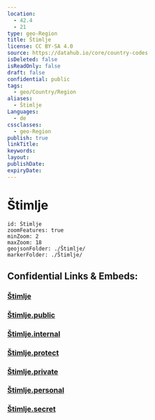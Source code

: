 ```yaml
---
location:
  - 42.4
  - 21
type: geo-Region
title: Štimlje
license: CC BY-SA 4.0
source: https://datahub.io/core/country-codes
isDeleted: false
isReadOnly: false
draft: false
confidential: public
tags:
  - geo/Country/Region
aliases:
  - Štimlje
Languages:
  - de
cssclasses:
  - geo-Region
publish: true
linkTitle:
keywords:
layout:
publishDate:
expiryDate:
---
```


# Štimlje

```leaflet
id: Štimlje
zoomFeatures: true 
minZoom: 2 
maxZoom: 18
geojsonFolder: ./Štimlje/
markerFolder: ./Štimlje/
```


## Confidential Links & Embeds: 

### [Štimlje](/_Standards/Earth/Continent/Europe/Europe~South/Kosovo/districts~Kosovo/Uroševac/counties~Uroševac/Štimlje.md) 

### [Štimlje.public](/_public/Earth/Continent/Europe/Europe~South/Kosovo/districts~Kosovo/Uroševac/counties~Uroševac/Štimlje.public.md) 

### [Štimlje.internal](/_internal/Earth/Continent/Europe/Europe~South/Kosovo/districts~Kosovo/Uroševac/counties~Uroševac/Štimlje.internal.md) 

### [Štimlje.protect](/_protect/Earth/Continent/Europe/Europe~South/Kosovo/districts~Kosovo/Uroševac/counties~Uroševac/Štimlje.protect.md) 

### [Štimlje.private](/_private/Earth/Continent/Europe/Europe~South/Kosovo/districts~Kosovo/Uroševac/counties~Uroševac/Štimlje.private.md) 

### [Štimlje.personal](/_personal/Earth/Continent/Europe/Europe~South/Kosovo/districts~Kosovo/Uroševac/counties~Uroševac/Štimlje.personal.md) 

### [Štimlje.secret](/_secret/Earth/Continent/Europe/Europe~South/Kosovo/districts~Kosovo/Uroševac/counties~Uroševac/Štimlje.secret.md)

